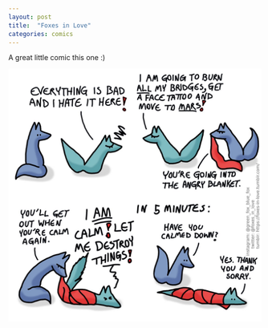 ```yaml
---
layout: post
title:  "Foxes in Love"
categories: comics
---
```


A great little comic this one :)

![Foxes in Love](/assets/images/foxes_in_love.jpeg)
